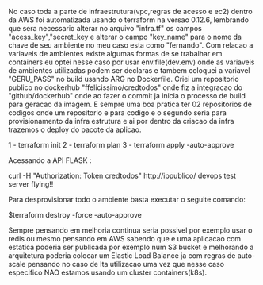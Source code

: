 No caso toda a parte de infraestrutura(vpc,regras de acesso e ec2) dentro da AWS foi automatizada usando o terraform na versao 0.12.6, lembrando que sera necessario alterar no arquivo "infra.tf" os campos "acess_key","secret_key e alterar o campo "key_name" para o nome da chave de seu ambiente no meu caso esta como "fernando".
Com relacao a variaveis de ambientes existe algumas formas de se trabalhar em containers eu optei nesse caso por usar env.file(dev.env) onde as variaveis de ambientes utilizadas podem ser declaras e tambem coloquei a variavel "GERU_PASS" no build usando ARG no Dockerfile.
Criei um repositorio publico no dockerhub "ffelicissimo/credtodos" onde fiz a integracao do "github/dockerhub" onde ao fazer o commit ja inicia o processo de build para geracao da imagem.
E sempre uma boa pratica ter 02 repositorios de codigos onde um repositorio e para codigo e o segundo seria para provisionamento da infra estrutura e ai por dentro da criacao da infra trazemos o deploy do pacote da aplicao.

1 - terraform init
2 - terraform plan
3 - terraform apply -auto-approve

Acessando a API FLASK :

curl -H "Authorization: Token credtodos" http://ippublico/
<a>devops test server flying!!</a>

Para desprovisionar todo o ambiente basta executar o seguite comando:

$terraform destroy -force -auto-approve

Sempre pensando em melhoria continua seria possivel por exemplo usar o redis ou mesmo pensando em AWS sabendo que e uma aplicacao com estatica poderia ser publicada por exemplo num S3 bucket e melhorando a arquitetura poderia colocar um Elastic Load Balance ja com regras de auto-scale pensando no caso de lta utilizacao uma vez que nesse caso especifico NAO estamos usando um cluster containers(k8s).
